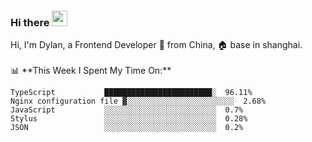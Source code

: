 ### Hi there <img src="https://media.giphy.com/media/hvRJCLFzcasrR4ia7z/giphy.gif" width="25px">

<!-- ![visitors](https://visitor-badge.glitch.me/badge?page_id=dislfyer.dislfyer) --!>

Hi, I'm Dylan, a Frontend Developer 🚀 from China, 🏠 base in shanghai.
<br/>
<br/>

📊 **This Week I Spent My Time On:**


<!--START_SECTION:waka-->

```text
TypeScript           ████████████████████████░  96.11%
Nginx configuration file ▓░░░░░░░░░░░░░░░░░░░░░░░░  2.68%
JavaScript           ░░░░░░░░░░░░░░░░░░░░░░░░░  0.7%
Stylus               ░░░░░░░░░░░░░░░░░░░░░░░░░  0.28%
JSON                 ░░░░░░░░░░░░░░░░░░░░░░░░░  0.2%
```

<!--END_SECTION:waka-->

<!--
**About Me:**
 -->
